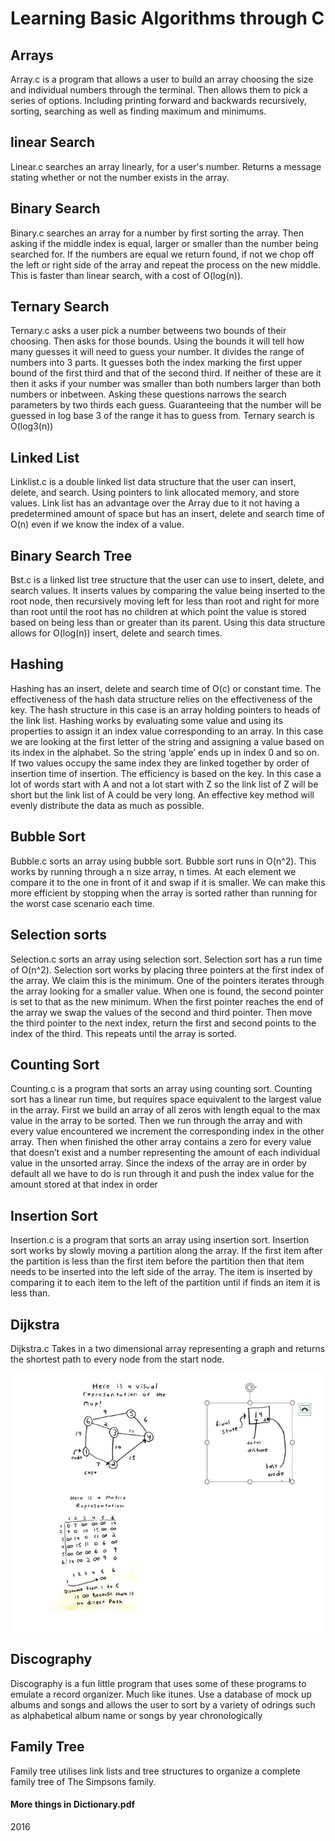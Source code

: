 # Learning Basic Algorithms through C

## Arrays
Array.c is a program that allows a user to build an array choosing the size and individual numbers through the terminal. Then allows them to pick a series of options. Including printing forward and backwards recursively, sorting, searching as well as finding maximum and minimums.

## linear Search

Linear.c searches an array linearly, for a user's number. Returns a message stating whether or not the number exists in the array.

## Binary Search

Binary.c searches an array for a number by first sorting the array. Then asking if the middle index is equal, larger or smaller than the number being searched for. If the numbers are equal we return found, if not we chop off the left or right side of the array and repeat the process on the new middle. This is faster than linear search, with a cost of O(log(n)).

## Ternary Search

Ternary.c asks a user pick a number betweens two bounds of their choosing. Then asks for those bounds. Using the bounds it will tell how many guesses it will need to guess your number.
It divides the range of numbers into 3 parts. It guesses both the index marking the first upper bound of the first third and that of the second third. If neither of these are it then it asks if your number was smaller than both numbers larger than both numbers or inbetween. Asking these questions narrows the search parameters by two thirds each guess. Guaranteeing that the number will be guessed in log base 3 of the range it has to guess from. Ternary search is O(log3(n))

## Linked List

Linklist.c is a double linked list data structure that the user can insert, delete, and search. Using pointers to link allocated memory, and store values. Link list has an advantage over the Array due to it not having a predetermined amount of space but has an insert, delete and search time of O(n) even if we know the index of a value.

## Binary Search Tree

Bst.c is a linked list tree structure that  the user can use to insert, delete, and search values. It inserts values by comparing the value being inserted to the root node, then recursively moving left for less than root and right for more than root until the root has no children at which point the value is stored based on being less than or greater than its parent. Using this data structure allows for O(log(n)) insert, delete and search times.

## Hashing

Hashing has an insert, delete and search time of O(c) or constant time. The effectiveness of the hash data structure relies on the effectiveness of the key. The hash structure in this case is an array holding pointers to heads of the link list. Hashing works by evaluating some value and using its properties to assign it an index value corresponding to an array. In this case we are looking at the first letter of the string and assigning a value based on its index in the alphabet. So the string ‘apple’ ends up in index 0 and so on. If two values occupy the same index they are linked together by order of insertion time of insertion. The efficiency is based on the key. In this case a lot of words start with A and not a lot start with Z so the link list of Z will be short but the link list of A could be very long. An effective key method will evenly distribute the data as much as possible.

## Bubble Sort

Bubble.c sorts an array using bubble sort. Bubble sort runs in O(n^2). This works by running through a n size array, n times. At each element we compare it to the one in front of it and swap if it is smaller. We can make this more efficient by stopping when the array is sorted rather than running for the worst case scenario each time.

## Selection sorts

Selection.c sorts an array using selection sort. Selection sort has a run time of O(n^2). Selection sort works by placing three pointers at the first index of the array. We claim this is the minimum.
One of the pointers iterates through the array looking for a smaller value. When one is found, the second pointer is set to that as the new minimum. When the first pointer reaches the end of the array we swap the values of the second and third pointer. Then move the third pointer to the next index, return the first and second points to the index of the third. This repeats until the array is sorted.


## Counting Sort

Counting.c is a program that sorts an array using counting sort. Counting sort has a linear run time, but requires space equivalent to the largest value in the array. First we build an array of all zeros with length equal to the max value in the array to be sorted. Then we run through the array and with every value encountered we increment the corresponding index in the other array. Then when finished the other array contains a zero for every value that doesn’t exist and a number representing the amount of each individual value in the unsorted array. Since the indexs of the array are in order by default all we have to do is run through it and push the index value for the amount stored at that index in order

## Insertion Sort

Insertion.c is a program that sorts an array using insertion sort. Insertion sort works by slowly moving a partition along the array. If the first item after the partition is less than the first item before the partition then that item needs to be inserted into the left side of the array. The item is inserted by comparing it to each item to the left of the partition until if finds an item it is less than.

## Dijkstra

Dijkstra.c Takes in a two dimensional array representing a graph and returns the shortest path to every node from the start node.

![](Dijkstra.png)

## Discography

Discography is a fun little program that uses some of these programs to emulate a record organizer. Much like itunes. Use a database of mock up albums and songs and allows the user to sort by a variety of odrings such as alphabetical album name or songs by year chronologically

## Family Tree

Family tree utilises link lists and tree structures to organize a complete family tree of The Simpsons family.

#### More things in Dictionary.pdf

2016
